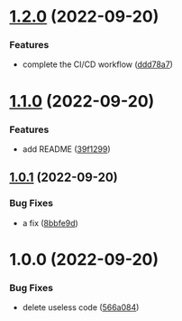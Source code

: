 # [1.2.0](https://github.com/wyl1201/ts-lib-starter/compare/v1.1.0...v1.2.0) (2022-09-20)


### Features

* complete the CI/CD workflow ([ddd78a7](https://github.com/wyl1201/ts-lib-starter/commit/ddd78a77aa64f304ad92a76960b2d11c41b5da50))

# [1.1.0](https://github.com/wyl1201/ts-lib-starter/compare/v1.0.1...v1.1.0) (2022-09-20)


### Features

* add README ([39f1299](https://github.com/wyl1201/ts-lib-starter/commit/39f12994aa78623c193b4090078ec27afb7d5ece))

## [1.0.1](https://github.com/wyl1201/ts-lib-starter/compare/v1.0.0...v1.0.1) (2022-09-20)


### Bug Fixes

* a fix ([8bbfe9d](https://github.com/wyl1201/ts-lib-starter/commit/8bbfe9d69ea81a4f3ebcfc5778f44042583e19c5))

# 1.0.0 (2022-09-20)


### Bug Fixes

* delete useless code ([566a084](https://github.com/wyl1201/ts-lib-starter/commit/566a0840625605e11aa69ef583e7e6bc66519b4c))
